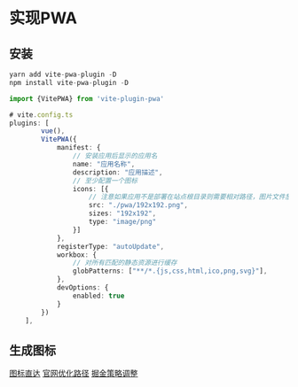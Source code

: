 <!--
 * @Author: xx1czj 306205161@qq.com
 * @Date: 2024-04-01 14:45:12
 * @LastEditors: xx1czj 306205161@qq.com
 * @LastEditTime: 2024-04-01 15:12:13
 * @FilePath: /ReviewNotes/md/frontend/pwaVite.md
 * @Description: 这是默认设置,请设置`customMade`, 打开koroFileHeader查看配置 进行设置: https://github.com/OBKoro1/koro1FileHeader/wiki/%E9%85%8D%E7%BD%AE
-->
# 实现PWA
## 安装 
``` typescript
yarn add vite-pwa-plugin -D
npm install vite-pwa-plugin -D

import {VitePWA} from 'vite-plugin-pwa'

# vite.config.ts
plugins: [
        vue(),
        VitePWA({
            manifest: {
            	// 安装应用后显示的应用名
                name: "应用名称",
                description: "应用描述",
                // 至少配置一个图标
                icons: [{
                	// 注意如果应用不是部署在站点根目录则需要相对路径，图片文件放在项目/public/pwa/192x192.png
                    src: "./pwa/192x192.png",
                    sizes: "192x192",
                    type: "image/png"
                }]
            },
            registerType: "autoUpdate",
            workbox: {
            	// 对所有匹配的静态资源进行缓存
                globPatterns: ["**/*.{js,css,html,ico,png,svg}"],
            },
            devOptions: {
                enabled: true
            }
        })
    ],
```

## 生成图标
[图标直达](https://realfavicongenerator.net/)
[官网优化路径](https://vite-pwa-org.netlify.app/)
[掘金策略调整](https://juejin.cn/post/7294554207096750090)
